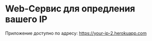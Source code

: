 # Web-Сервис для опредления вашего IP

Приложение доступно по адресу: https://your-ip-2.herokuapp.com